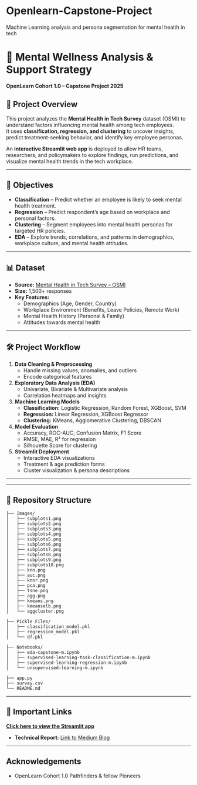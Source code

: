 # Openlearn-Capstone-Project
Machine Learning analysis and persona segmentation for mental health in tech 
# 🧠 Mental Wellness Analysis & Support Strategy  
**OpenLearn Cohort 1.0 – Capstone Project 2025**

## 📌 Project Overview
This project analyzes the **Mental Health in Tech Survey** dataset (OSMI) to understand factors influencing mental health among tech employees.  
It uses **classification, regression, and clustering** to uncover insights, predict treatment-seeking behavior, and identify key employee personas.

An **interactive Streamlit web app** is deployed to allow HR teams, researchers, and policymakers to explore findings, run predictions, and visualize mental health trends in the tech workplace.

---

## 🎯 Objectives
- **Classification** – Predict whether an employee is likely to seek mental health treatment.
- **Regression** – Predict respondent’s age based on workplace and personal factors.
- **Clustering** – Segment employees into mental health personas for targeted HR policies.
- **EDA** – Explore trends, correlations, and patterns in demographics, workplace culture, and mental health attitudes.

---

## 📊 Dataset
- **Source:** [Mental Health in Tech Survey – OSMI](https://www.kaggle.com/datasets/osmi/mental-health-in-tech-survey)
- **Size:** 1,500+ responses
- **Key Features:**
  - Demographics (Age, Gender, Country)
  - Workplace Environment (Benefits, Leave Policies, Remote Work)
  - Mental Health History (Personal & Family)
  - Attitudes towards mental health

---

## 🛠️ Project Workflow
1. **Data Cleaning & Preprocessing**
   - Handle missing values, anomalies, and outliers
   - Encode categorical features
2. **Exploratory Data Analysis (EDA)**
   - Univariate, Bivariate & Multivariate analysis
   - Correlation heatmaps and insights
3. **Machine Learning Models**
   - **Classification:** Logistic Regression, Random Forest, XGBoost, SVM
   - **Regression:** Linear Regression, XGBoost Regressor
   - **Clustering:** KMeans, Agglomerative Clustering, DBSCAN
4. **Model Evaluation**
   - Accuracy, ROC-AUC, Confusion Matrix, F1 Score
   - RMSE, MAE, R² for regression
   - Silhouette Score for clustering
5. **Streamlit Deployment**
   - Interactive EDA visualizations
   - Treatment & age prediction forms
   - Cluster visualization & persona descriptions

---

---
## 📂 Repository Structure
```text
├── Images/                            
│   ├── subplots1.png
│   ├── subplots2.png
│   ├── subplots3.png
│   ├── subplots4.png
│   ├── subplots5.png
│   ├── subplots6.png
│   ├── subplots7.png
│   ├── subplots8.png
│   ├── subplots9.png
│   ├── subplots10.png
│   ├── knn.png
│   ├── auc.png
│   ├── knnr.png
│   ├── pca.png
│   ├── tsne.png
│   ├── agg.png
│   ├── kmeans.png
│   ├── kmeanselb.png
│   └── aggcluster.png

├── Pickle Files/                 
│   ├── classification_model.pkl
│   ├── regression_model.pkl
│   └── df.pkl                
       
├── Notebooks/                       
│   ├── eda-capstone-m.ipynb
│   ├── supervised-learning-task-classification-m.ipynb
│   ├── supervised-learning-regression-m.ipynb
│   └── unsupervised-learning-m.ipynb

├── app.py                            
├── survey.csv                        
└── README.md

```

---
## 🔗 Important Links
[**Click here to view the Streamlit app**](https://openlearn-capstone-project-ffqxpxbc6h94a4fhhaz6uu.streamlit.app/)
- **Technical Report:** [Link to Medium Blog](https://medium.com/@mitanshihs.ec.24/mental-heath-in-tech-machine-learning-analysis-persona-segmentation-e45628493737) 

---

## Acknowledgements
- OpenLearn Cohort 1.0 Pathfinders & fellow Pioneers
